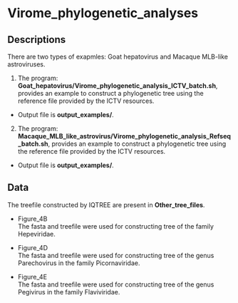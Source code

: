 # Virome_phylogenetic_analyses  

## Descriptions  
There are two types of exapmles: Goat hepatovirus and Macaque MLB-like astroviruses.    

1. The program: **Goat_hepatovirus/Virome_phylogenetic_analysis_ICTV_batch.sh**, provides an example to construct a phylogenetic tree using the reference file provided by the ICTV resources.  
- Output file is **output_examples/**.  

2. The program: **Macaque_MLB_like_astrovirus/Virome_phylogenetic_analysis_Refseq_batch.sh**, provides an example to construct a phylogenetic tree using the reference file provided by the ICTV resources.  
- Output file is **output_examples/**.  

## Data  
The treefile constructed by IQTREE are present in **Other_tree_files**.  
- Figure_4B  
The fasta and treefile were used for constructing tree of the family Hepeviridae.  

- Figure_4D  
The fasta and treefile were used for constructing tree of the genus Parechovirus in the family Picornaviridae.  

- Figure_4E  
The fasta and treefile were used for constructing tree of the genus Pegivirus in the family Flaviviridae.  